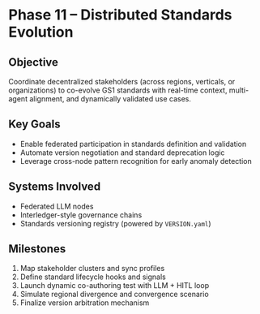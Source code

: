 # Phase 11 – Distributed Standards Evolution

## Objective
Coordinate decentralized stakeholders (across regions, verticals, or organizations) to co-evolve GS1 standards with real-time context, multi-agent alignment, and dynamically validated use cases.

## Key Goals
- Enable federated participation in standards definition and validation
- Automate version negotiation and standard deprecation logic
- Leverage cross-node pattern recognition for early anomaly detection

## Systems Involved
- Federated LLM nodes
- Interledger-style governance chains
- Standards versioning registry (powered by `VERSION.yaml`)

## Milestones
1. Map stakeholder clusters and sync profiles
2. Define standard lifecycle hooks and signals
3. Launch dynamic co-authoring test with LLM + HITL loop
4. Simulate regional divergence and convergence scenario
5. Finalize version arbitration mechanism
